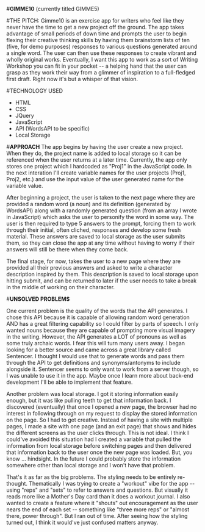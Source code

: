 
#**GIMME10** (currently titled GIMME5)

#THE PITCH: 
Gimme10 is an exercise app for writers who feel like they never have the time to get a new project off the ground. The app takes advantage of small periods of down time and prompts the user to begin flexing their creative thinking skills by having them brainstorm lists of ten (five, for demo purposes) responses to various questions generated around a single word. The user can then use these responses to create vibrant and wholly original works. Eventually, I want this app to work as a sort of Writing Workshop you can fit in your pocket -- a helping hand that the user can grasp as they work their way from a glimmer of inspiration to a full-fledged first draft. Right now it's but a whisper of that vision.

#TECHNOLOGY USED
* HTML
* CSS
* JQuery
* JavaScript
* API (WordsAPI to be specific)
* Local Storage

#**APPROACH**
The app begins by having the user create a new project. When they do, the project name is added to local storage so it can be referenced when the user returns at a later time. Currently, the app only stores one project which I hardcoded as "Proj1" in the JavaScript code. In the next interation I'll create variable names for the user projects (Proj1, Proj2, etc.) and use the input value of the user generated name for the variable value.

After beginning a project, the user is taken to the next page where they are provided a random word (a noun) and its definition (generated by WordsAPI) along with a randomly generated question (from an array I wrote in JavaScript) which asks the user to personify the word in some way. The user is then required to type 5 answers to the prompt, forcing them to work through their initial, often cliched, responses and develop some fresh material. These answers are saved to local storage as the user submits them, so they can close the app at any time without having to worry if their answers will still be there when they come back.

The final stage, for now, takes the user to a new page where they are provided all their previous answers and asked to write a character description inspired by them. This description is saved to local storage upon hitting submit, and can be returned to later if the user needs to take a break in the middle of working on their character.

#**UNSOLVED PROBLEMS**

One current problem is the quality of the words that the API generates. I chose this API because it is capable of allowing random word generation AND has a great filtering capability so I could filter by parts of speech. I only wanted nouns because they are capable of prompting more visual imagery in the writing. However, the API generates a LOT of pronouns as well as some truly archaic words. I fear this will turn many users away. I began looking for a better source and came across a great library called Sentencer. I thought I would use that to generate words and  pass them through the API to get definitions and synonyms/antonyms to include alongside it. Sentencer seems to only want to work from a server though, so I was unable to use it in the app. Maybe once I learn more about back-end development I'll be able to implement that feature.

Another problem was local storage. I got it storing information easily enough, but it was like pulling teeth to get that information back. I discovered (eventually) that once I opened a new page, the browser had no interest in following through on my request to display the stored information on the page. So I had to get creative. Instead of having a site with multiple pages, I made a site with one page (and an exit page) that shows and hides the different screens as the user clicks through. This is not ideal. I think I could've avoided this situation had I created a variable that pulled the information from local storage before switching pages and then delivered that information back to the user once the new page was loaded. But, you know ... hindsight. In the future I could probably store the information somewhere other than local storage and I won't have that problem.

That's it as far as the big problems. The styling needs to be entirely re-thought. Thematically I was trying to create a "workout" vibe for the app -- using "reps" and "sets" to refer to answers and questions. But visually it reads more like a Mother's Day card than it does a workout journal. I also wanted to create a feature where it "shouts" out encouragement as the user nears the end of each set -- something like "three more reps" or "almost there, power through". But I ran out of time. After seeing how the styling turned out, I think it would've just confused matters anyway.

